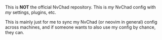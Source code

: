 This is **NOT** the official NvChad repository. This is *my* NvChad config with *my* settings, plugins, etc.

This is mainly just for me to sync my NvChad (or neovim in general) config across machines, and if someone wants to also use my config by chance, they can.
